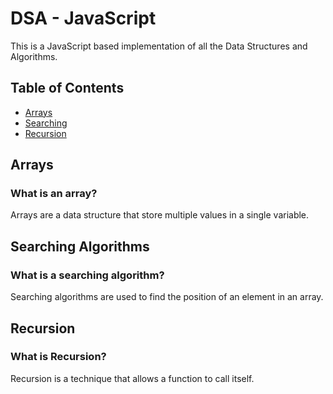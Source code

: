 # DSA - JavaScript


This is a JavaScript based implementation of all the Data Structures and Algorithms.

## Table of Contents

- [Arrays](#arrays)
- [Searching](#searching-algorithms)
- [Recursion](#recursion)

## Arrays

### What is an array?

 Arrays are a data structure that store multiple values in a single variable.


## Searching Algorithms

### What is a searching algorithm?

 Searching algorithms are used to find the position of an element in an array.

## Recursion

### What is Recursion?

 Recursion is a technique that allows a function to call itself.

